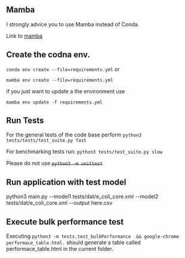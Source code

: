 
## Mamba
I strongly advice you to use Mamba instead of Conda.

Link to [mamba](Mamba.readthedocs.io/en/latest/installation.html)

## Create the codna env.

`conda env create --file=requirements.yml` 
or 

`mamba env create --file=requirements.yml` 

if you just want to update a the environment use

`mamba env update -f requirements.yml`


## Run Tests

For the general tests of the code base perform
`python3 tests/tests/test_suite.py fast`

For benchmarking tests run:
`python3 tests/test_suite.py slow`

Please do not use
~~`python3 -m unittest`~~



## Run application with test model
python3 main.py --model1 tests/dat/e_coli_core.xml  --model2 tests/dat/e_coli_core.xml --output here.csv

## Execute bulk performance test
Executing 
`python3 -m tests.test_bulkPerformance  && google-chrome performace_table.html.`
should generate a table called performace_table.html in the current folder.

